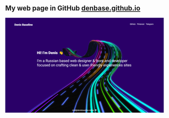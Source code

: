 My web page in GitHub  [denbase.github.io](https://denbase.github.io/)
-------------------------
![Иллюстрация к проекту](https://github.com/DenBase/coming-soon-lines/blob/master/coming%20soon.png)
